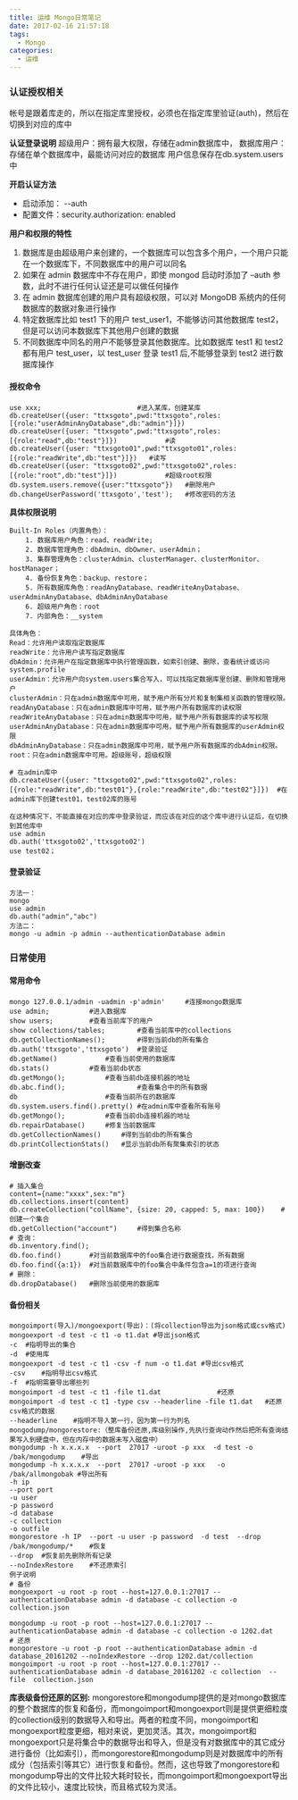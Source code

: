```yaml
---
title: 运维 Mongo日常笔记
date: 2017-02-16 21:57:18
tags:
  - Mongo
categories:
  - 运维
---
```


### 认证授权相关
帐号是跟着库走的，所以在指定库里授权，必须也在指定库里验证(auth)，然后在切换到对应的库中

**认证登录说明**
超级用户：拥有最大权限，存储在admin数据库中，
数据库用户：存储在单个数据库中，最能访问对应的数据库
用户信息保存在db.system.users中

**开启认证方法**
- 启动添加： --auth
- 配置文件：security.authorization: enabled

**用户和权限的特性**
1. 数据库是由超级用户来创建的，一个数据库可以包含多个用户，一个用户只能在一个数据库下，不同数据库中的用户可以同名
2. 如果在 admin 数据库中不存在用户，即使 mongod 启动时添加了 –auth 参数，此时不进行任何认证还是可以做任何操作
3. 在 admin 数据库创建的用户具有超级权限，可以对 MongoDB 系统内的任何数据库的数据对象进行操作
4. 特定数据库比如 test1 下的用户 test_user1，不能够访问其他数据库 test2，但是可以访问本数据库下其他用户创建的数据
5. 不同数据库中同名的用户不能够登录其他数据库。比如数据库 test1 和 test2 都有用户 test_user，以 test_user 登录 test1 后,不能够登录到 test2 进行数据库操作

#### 授权命令
```
use xxx;						#进入某库，创建某库
db.createUser({user: "ttxsgoto",pwd:"ttxsgoto",roles:[{role:"userAdminAnyDatabase",db:"admin"}]})
db.createUser({user: "ttxsgoto",pwd:"ttxsgoto",roles:[{role:"read",db:"test"}]})	        #读
db.createUser({user: "ttxsgoto01",pwd:"ttxsgoto01",roles:[{role:"readWrite",db:"test"}]})	#读写
db.createUser({user: "ttxsgoto02",pwd:"ttxsgoto02",roles:[{role:"root",db:"test"}]})	        #超级root权限
db.system.users.remove({user:"ttxsgoto"})	#删除用户
db.changeUserPassword('ttxsgoto','test'); 	#修改密码的方法
```
**具体权限说明**
```
Built-In Roles（内置角色）：
    1. 数据库用户角色：read、readWrite;
    2. 数据库管理角色：dbAdmin、dbOwner、userAdmin；
    3. 集群管理角色：clusterAdmin、clusterManager、clusterMonitor、hostManager；
    4. 备份恢复角色：backup、restore；
    5. 所有数据库角色：readAnyDatabase、readWriteAnyDatabase、userAdminAnyDatabase、dbAdminAnyDatabase
    6. 超级用户角色：root
    7. 内部角色：__system

具体角色：
Read：允许用户读取指定数据库
readWrite：允许用户读写指定数据库
dbAdmin：允许用户在指定数据库中执行管理函数，如索引创建、删除，查看统计或访问system.profile
userAdmin：允许用户向system.users集合写入，可以找指定数据库里创建、删除和管理用户
clusterAdmin：只在admin数据库中可用，赋予用户所有分片和复制集相关函数的管理权限。
readAnyDatabase：只在admin数据库中可用，赋予用户所有数据库的读权限
readWriteAnyDatabase：只在admin数据库中可用，赋予用户所有数据库的读写权限
userAdminAnyDatabase：只在admin数据库中可用，赋予用户所有数据库的userAdmin权限
dbAdminAnyDatabase：只在admin数据库中可用，赋予用户所有数据库的dbAdmin权限。
root：只在admin数据库中可用。超级账号，超级权限
```

```
# 在admin库中
db.createUser({user: "ttxsgoto02",pwd:"ttxsgoto02",roles:[{role:"readWrite",db:"test01"},{role:"readWrite",db:"test02"}]})	#在admin库下创建test01，test02库的账号

在这种情况下，不能直接在对应的库中登录验证，而应该在对应的这个库中进行认证后，在切换到其他库中
use admin
db.auth('ttxsgoto02','ttxsgoto02')
use test02；
```
#### 登录验证
```
方法一：
mongo
use admin
db.auth("admin","abc")
方法二：
mongo -u admin -p admin --authenticationDatabase admin
```
### 日常使用
#### 常用命令
```
mongo 127.0.0.1/admin -uadmin -p'admin'		#连接mongo数据库
use admin;			#进入数据库
show users;			#查看当前库下的用户
show collections/tables;        #查看当前库中的collections
db.getCollectionNames();		#得到当前db的所有集合
db.auth('ttxsgoto','ttxsgoto')	#登录验证
db.getName()			#查看当前使用的数据库
db.stats()			#查看当前db状态
db.getMongo();			#查看当前db连接机器的地址
db.abc.find();	                #查看集合中的所有数据
db 		                #查看当前所在的数据库
db.system.users.find().pretty()	#在admin库中查看所有账号
db.getMongo();			#查看当前db连接机器的地址
db.repairDatabase()		#修复当前数据库
db.getCollectionNames()		#得到当前db的所有集合
db.printCollectionStats()	#显示当前db所有聚集索引的状态
```
#### 增删改查
```
# 插入集合
content={name:"xxxx",sex:"m"}
db.collections.insert(content)
db.createCollection("collName", {size: 20, capped: 5, max: 100})	#创建一个集合
db.getCollection("account")		#得到集合名称
# 查询：
db.inventory.find();
db.foo.find()		#对当前数据库中的foo集合进行数据查找，所有数据
db.foo.find({a:1})	#对当前数据库中的foo集合中条件包含a=1的项进行查询
# 删除：
db.dropDatabase()	#删除当前使用的数据库
```
#### 备份相关
```
mongoimport(导入)/mongoexport(导出)：(将collection导出为json格式或csv格式)
mongoexport -d test -c t1 -o t1.dat	#导出json格式
-c	#指明导出的集合
-d	#使用库
mongoexport -d test -c t1 -csv -f num -o t1.dat	#导出csv格式
-csv	#指明导出csv格式
-f	#指明需要导出哪些列
mongoimport -d test -c t1 -file t1.dat				#还原
mongoimport -d test -c t1 -type csv --headerline -file t1.dat	#还原csv格式的数据
--headerline	#指明不导入第一行，因为第一行为列名
mongodump/mongorestore:（整库备份还原,库级别操作,先执行查询动作然后把所有查询结果写入到硬盘中，但在内存中的数据未写入磁盘中）
mongodump -h x.x.x.x  --port  27017 -uroot -p xxx  -d test -o /bak/mongodump	#导出
mongodump -h x.x.x.x  --port  27017 -uroot -p xxx	-o /bak/allmongobak	#导出所有
-h ip
--port port
-u user
-p password
-d database
-c collection
-o outfile
mongorestore -h IP  --port -u user -p password 	-d test  --drop	/bak/mongodump/*	#恢复
--drop	#恢复前先删除所有记录
--noIndexRestore	#不还原索引
例子说明
# 备份
mongoexport -u root -p root --host=127.0.0.1:27017 --authenticationDatabase admin -d database -c collection -o collection.json

mongodump -u root -p root --host=127.0.0.1:27017 --authenticationDatabase admin -d database -c collection -o 1202.dat
# 还原
mongorestore -u root -p root --authenticationDatabase admin -d database_20161202 --noIndexRestore --drop 1202.dat/collection
mongoimport -u root -p root --host=127.0.0.1:27017 --authenticationDatabase admin -d database_20161202 -c collection  --file  collection.json
```
**库表级备份还原的区别:**
mongorestore和mongodump提供的是对mongo数据库的整个数据库的恢复和备份，而mongoimport和mongoexport则是提供更细粒度的collection级别的数据导入和导出。两者的粒度不同，mongoimport和mongoexport粒度更细，相对来说，更加灵活。其次，mongoimport和mongoexport只是将集合中的数据导出和导入，但是没有对数据库中的其它成分进行备份（比如索引），而mongorestore和mongodump则是对数据库中的所有成分（包括索引等其它）进行恢复和备份。然而，这也导致了mongorestore和mongodump导出的文件比较大耗时较长，而mongoimport和mongoexport导出的文件比较小，速度比较快，而且格式较为灵活。




